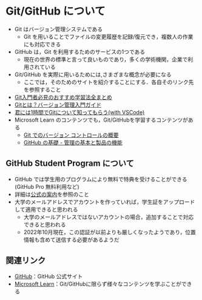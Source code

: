 # Git/GitHub について

- Git はバージョン管理システムである
  - Git を用いることでファイルの変更履歴を記録/復元でき，複数人の作業にも対応できる
- GitHub は，Git を利用するためのサービスの1つである
  - 現在の世界の標準と言って良いものであり，多くの学術機関，企業で利用されている
- Git/GitHub を実際に用いるためには,さまざまな概念が必要になる
  - ここでは，そのためのサイトを紹介することにする．各自そのリンク先を参照すること
- [Git入門者必見のおすすめ学習法全まとめ](https://www.sejuku.net/blog/6043)
- [Gitとは？バージョン管理入門ガイド](https://github.blog/jp/2024-06-11-what-is-git-our-beginners-guide-to-version-control/)
- [君には1時間でGitについて知ってもらう(with VSCode)](https://qiita.com/jesus_isao/items/63557eba36819faa4ad9)
- Microsoft Learn のコンテンツでも，Git/GitHubを学習するコンテンツがある
  - [Git でのバージョン コントロールの概要](https://learn.microsoft.com/ja-jp/training/paths/intro-to-vc-git/)
  - [GitHub の基礎 - 管理の基本と製品の機能](https://learn.microsoft.com/ja-jp/training/paths/github-administration-products/)

## GitHub Student Program について

- GitHub では学生用のプログラムにより無料で特典を受けることができる(GitHub Pro 無料利用など)
- 詳細は[公式の案内](https://docs.github.com/ja/education/explore-the-benefits-of-teaching-and-learning-with-github-education/use-github-for-your-schoolwork/apply-for-a-student-developer-pack)を参照のこと
- 大学のメールアドレスでアカウントを作っていれば，学生証をアップロードして適用できると思われる
  - 大学のメールアドレスではないアカウントの場合，追加することで対応できると思われる
  - 2022年10月現在，この認証が以前よりも厳しくなったようであり，位置情報も含めて送信する必要があるようだ

## 関連リンク

- [GitHub](https://github.com)：GitHub 公式サイト
- [Microsoft Learn](https://learn.microsoft.com/ja-jp/)：Git/GitHubに限らず様々なコンテンツを学ぶことができる
